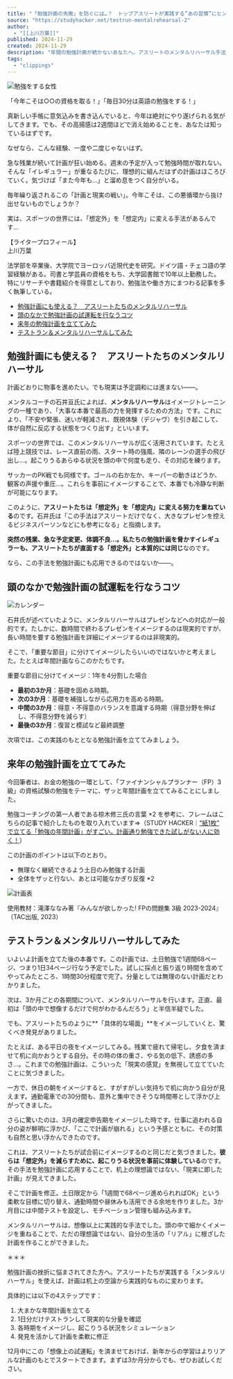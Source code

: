 ```yaml
---
title: "「勉強計画の失敗」を防ぐには…？　トップアスリートが実践する”あの習慣”にヒントがあった - STUDY HACKER（スタディーハッカー）｜社会人の勉強法＆英語学習"
source: "https://studyhacker.net/testrun-mentalrehearsal-2"
author:
  - "[[上川万葉]]"
published: 2024-11-29
created: 2024-11-29
description: "年間の勉強計画が続かないあなたへ。アスリートのメンタルリハーサル手法を取り入れ、計画を現実的に進める方法を解説します。"
tags:
  - "clippings"
---
```

![勉強をする女性](https://cdn-ak.f.st-hatena.com/images/fotolife/s/sh_moe_kobayashi/20241012/20241012173818.jpg)

「今年こそは○○の資格を取る！」「毎日30分は英語の勉強をする！」

真新しい手帳に意気込みを書き込んでいると、今年は絶対にやり遂げられる気がしてきます。でも、その高揚感は2週間ほどで消え始めることを、あなたは知っているはずです。

なぜなら、こんな経験、一度や二度じゃないはず。

急な残業が続いて計画が狂い始める。週末の予定が入って勉強時間が取れない。そんな「イレギュラー」が重なるたびに、理想的に組んだはずの計画はほころびていく。気づけば「また今年も...」と溜め息をつく自分がいる。

毎年繰り返されるこの「計画と現実の戦い」。今年こそは、この悪循環から抜け出せないものでしょうか？

実は、スポーツの世界には、「想定外」を「想定内」に変える手法があるんです...

【ライタープロフィール】  
上川万葉

法学部を卒業後、大学院でヨーロッパ近現代史を研究。ドイツ語・チェコ語の学習経験がある。司書と学芸員の資格をもち、大学図書館で10年以上勤務した。特にリサーチや書籍紹介を得意としており、勉強法や働き方にまつわる記事を多く執筆している。

- [勉強計画にも使える？　アスリートたちのメンタルリハーサル](https://studyhacker.net/#%E5%8B%89%E5%BC%B7%E8%A8%88%E7%94%BB%E3%81%AB%E3%82%82%E4%BD%BF%E3%81%88%E3%82%8B%E3%82%A2%E3%82%B9%E3%83%AA%E3%83%BC%E3%83%88%E3%81%9F%E3%81%A1%E3%81%AE%E3%83%A1%E3%83%B3%E3%82%BF%E3%83%AB%E3%83%AA%E3%83%8F%E3%83%BC%E3%82%B5%E3%83%AB)
- [頭のなかで勉強計画の試運転を行なうコツ](https://studyhacker.net/#%E9%A0%AD%E3%81%AE%E3%81%AA%E3%81%8B%E3%81%A7%E5%8B%89%E5%BC%B7%E8%A8%88%E7%94%BB%E3%81%AE%E8%A9%A6%E9%81%8B%E8%BB%A2%E3%82%92%E8%A1%8C%E3%81%AA%E3%81%86%E3%82%B3%E3%83%84)
- [来年の勉強計画を立ててみた](https://studyhacker.net/#%E6%9D%A5%E5%B9%B4%E3%81%AE%E5%8B%89%E5%BC%B7%E8%A8%88%E7%94%BB%E3%82%92%E7%AB%8B%E3%81%A6%E3%81%A6%E3%81%BF%E3%81%9F)
- [テストラン＆メンタルリハーサルしてみた](https://studyhacker.net/#%E3%83%86%E3%82%B9%E3%83%88%E3%83%A9%E3%83%B3%E3%83%A1%E3%83%B3%E3%82%BF%E3%83%AB%E3%83%AA%E3%83%8F%E3%83%BC%E3%82%B5%E3%83%AB%E3%81%97%E3%81%A6%E3%81%BF%E3%81%9F)

## 勉強計画にも使える？　アスリートたちのメンタルリハーサル

計画どおりに物事を進めたい。でも現実は予定調和には進まない——。

メンタルコーチの石井亘氏によれば、**メンタルリハーサル**はイメージトレーニングの一種であり、「大事な本番で最高の力を発揮するための方法」です。これにより、「不安や緊張、迷いが軽減され、既視体験（デジャヴ）を引き起こして、体が自然に反応する状態をつくり出す」といいます。

スポーツの世界では、このメンタルリハーサルが広く活用されています。たとえば陸上競技では、レース直前の雨、スタート時の強風、隣のレーンの選手の飛び出し...。起こりうるあらゆる状況を頭の中で何度も走り、その対応を練ります。

サッカーのPK戦でも同様です。ゴールの右か左か、キーパーの動きはどうか、観客の声援や重圧...。これらを事前にイメージすることで、本番でも冷静な判断が可能になります。

このように、**アスリートたちは「想定外」を「想定内」に変える努力を重ねている**のです。石井氏は「この手法はアスリートだけでなく、大きなプレゼンを控えるビジネスパーソンなどにも参考になる」と指摘します。

**突然の残業、急な予定変更、体調不良...。私たちの勉強計画を脅かすイレギュラーも、アスリートたちが直面する「想定外」と本質的には同じ**なのです。

なら、この手法を勉強計画にも応用できるのではないか——。

## 頭のなかで勉強計画の試運転を行なうコツ

![カレンダー](https://cdn-ak.f.st-hatena.com/images/fotolife/s/sh_moe_kobayashi/20241012/20241012173842.jpg)

石井氏が述べていたように、メンタルリハーサルはプレゼンなどへの対応が一般的です。たしかに、数時間で終わるプレゼンをイメージするのは現実的ですが、長い時間を要する勉強計画を詳細にイメージするのは非現実的。

そこで、「重要な節目」に分けてイメージしたらいいのではないかと考えました。たとえば年間計画ならこのかたちです。

重要な節目に分けてイメージ：1年を4分割した場合

- **最初の3か月**：基礎を固める時期。
- **次の3か月**：基礎を補強しながら応用力を高める時期。
- **中間の3か月**：得意・不得意のバランスを意識する時期（得意分野を伸ばし、不得意分野を減らす）
- **最後の3か月**：復習と模試など最終調整

次項では、この実践のもととなる勉強計画を立ててみましょう。

## 来年の勉強計画を立ててみた

今回筆者は、お金の勉強の一環として、「ファイナンシャルプランナー（FP）3級」の資格試験の勉強をテーマに、ザッと年間計画を立ててみることにしました。

勉強コーチングの第一人者である椋木修三氏の言葉 \*2 を参考に、フレームはこちらの記事で紹介したものを取り入れています⇒（STUDY HACKER｜[“紙1枚” で立てる「勉強の年間計画」がすごい。計画通り勉強できた試しがない人に効く！](https://studyhacker.net/1-paper-study-plan)）

この計画のポイントは以下のとおり。

- 無理なく継続できるよう土日のみ勉強する計画
- 全体をザッと行ない、あとは可能なかぎり反復 \*2

![計画表](https://cdn-ak.f.st-hatena.com/images/fotolife/s/sh_moe_kobayashi/20241012/20241012111953.jpg)

使用教材：滝澤ななみ著『みんなが欲しかった! FPの問題集 3級 2023-2024』（TAC出版, 2023）

## テストラン＆メンタルリハーサルしてみた

いよいよ計画を立てた後の本番です。この計画では、土日勉強で1週間68ページ、つまり1日34ページ行なう予定でした。試しに採点と振り返り時間を含めてやってみたところ、1時間30分程度で完了。分量としては無理のない計画だとわかりました。

次は、3か月ごとの各期間について、メンタルリハーサルを行います。正直、最初は「頭の中で想像するだけで何がわかるんだろう」と半信半疑でした。

でも、アスリートたちのように**「具体的な場面」**をイメージしていくと、驚くべき発見がありました。

たとえば、ある平日の夜をイメージしてみる。残業で疲れて帰宅し、夕食を済ませて机に向かおうとする自分。その時の体の重さ、やる気の低下、誘惑の多さ...。これまでの勉強計画は、こういった「現実の感覚」を無視して立てていたことに気づきました。

一方で、休日の朝をイメージすると、すがすがしい気持ちで机に向かう自分が見えます。通勤電車での30分間も、意外と集中できそうな時間帯として浮かび上がってきました。

さらに驚いたのは、3月の確定申告期をイメージした時です。仕事に追われる自分の姿が鮮明に浮かび、「ここで計画が崩れる」という予感とともに、その対策も自然と思い浮かんできたのです。

これは、アスリートたちが試合前にイメージするのと同じだと気づきました。**彼らは「想定外」を減らすために、起こりうる状況を事前に体験している**のです。その手法を勉強計画に応用することで、机上の理想論ではない、「現実に即した計画」が見えてきました。

そこで計画を修正。土日限定から「1週間で68ページ進められればOK」という柔軟な目標に切り替え、通勤時間や昼休みも活用できる余地を作りました。3か月目には中間テストを設定し、モチベーション管理も組み込みます。

メンタルリハーサルは、想像以上に実践的な手法でした。頭の中で細かくイメージを重ねることで、ただの理想論ではない、自分の生活の「リアル」に根ざした計画を作ることができました。

＊＊＊

勉強計画の挫折に悩まされてきた方へ。アスリートたちが実践する「メンタルリハーサル」を使えば、計画は机上の空論から実践的なものに変わります。

具体的には以下の4ステップです：

1. 大まかな年間計画を立てる
2. 1日分だけテストランして現実的な分量を確認
3. 各時期をイメージし、起こりうる状況をシミュレーション
4. 発見を活かして計画を柔軟に修正

12月中にこの「想像上の試運転」を済ませておけば、新年からの学習はよりリアルな計画のもとでスタートできます。まずは3か月分からでも、ぜひお試しください。